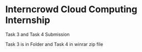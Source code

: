 # Interncrowd Cloud Computing Internship
Task 3 and Task 4 Submission

Task 3 is in Folder and Task 4 in winrar zip file
